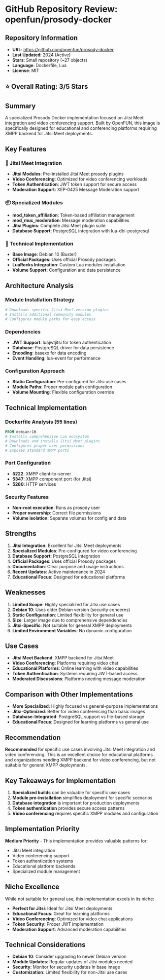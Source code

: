 # GitHub Repository Review: openfun/prosody-docker

## Repository Information
- **URL**: https://github.com/openfun/prosody-docker
- **Last Updated**: 2024 (Active)
- **Stars**: Small repository (~27 objects)
- **Language**: Dockerfile, Lua
- **License**: MIT

## ⭐ Overall Rating: 3/5 Stars

## Summary
A specialized Prosody Docker implementation focused on Jitsi Meet integration and video conferencing support. Built by OpenFUN, this image is specifically designed for educational and conferencing platforms requiring XMPP backend for Jitsi Meet deployments.

## Key Features

### 🎥 Jitsi Meet Integration
- **Jitsi Modules**: Pre-installed Jitsi Meet prosody plugins
- **Video Conferencing**: Optimized for video conferencing workloads
- **Token Authentication**: JWT token support for secure access
- **Moderation Support**: XEP-0425 Message Moderation support

### 📦 Specialized Modules
- **mod_token_affiliation**: Token-based affiliation management
- **mod_muc_moderation**: Message moderation capabilities
- **Jitsi Plugins**: Complete Jitsi Meet plugin suite
- **Database Support**: PostgreSQL integration with lua-dbi-postgresql

### 🔧 Technical Implementation
- **Base Image**: Debian 10 (Buster)
- **Official Packages**: Uses official Prosody packages
- **LuaRocks Integration**: Custom Lua modules installation
- **Volume Support**: Configuration and data persistence

## Architecture Analysis

### Module Installation Strategy
```dockerfile
# Downloads specific Jitsi Meet version plugins
# Installs additional community modules
# Configures module paths for easy access
```

### Dependencies
- **JWT Support**: luajwtjitsi for token authentication
- **Database**: PostgreSQL driver for data persistence
- **Encoding**: basexx for data encoding
- **Event Handling**: lua-event for performance

### Configuration Approach
- **Static Configuration**: Pre-configured for Jitsi use cases
- **Module Paths**: Proper module path configuration
- **Volume Mounting**: Flexible configuration override

## Technical Implementation

### Dockerfile Analysis (55 lines)
```dockerfile
FROM debian:10
# Installs comprehensive Lua ecosystem
# Downloads and installs Jitsi Meet plugins
# Configures proper user permissions
# Exposes standard XMPP ports
```

### Port Configuration
- **5222**: XMPP client-to-server
- **5347**: XMPP component port (for Jitsi)
- **5280**: HTTP services

### Security Features
- **Non-root execution**: Runs as prosody user
- **Proper ownership**: Correct file permissions
- **Volume isolation**: Separate volumes for config and data

## Strengths
1. **Jitsi Integration**: Excellent for Jitsi Meet deployments
2. **Specialized Modules**: Pre-configured for video conferencing
3. **Database Support**: PostgreSQL integration
4. **Official Packages**: Uses official Prosody packages
5. **Documentation**: Clear purpose and usage instructions
6. **Recent Updates**: Active maintenance in 2024
7. **Educational Focus**: Designed for educational platforms

## Weaknesses
1. **Limited Scope**: Highly specialized for Jitsi use cases
2. **Debian 10**: Uses older Debian version (security concerns)
3. **Static Configuration**: Limited flexibility for general use
4. **Size**: Larger image due to comprehensive dependencies
5. **Jitsi-Specific**: Not suitable for general XMPP deployments
6. **Limited Environment Variables**: No dynamic configuration

## Use Cases
- **Jitsi Meet Backend**: XMPP backend for Jitsi Meet
- **Video Conferencing**: Platforms requiring video chat
- **Educational Platforms**: Online learning with video capabilities
- **Token Authentication**: Systems requiring JWT-based access
- **Moderated Discussions**: Platforms needing message moderation

## Comparison with Other Implementations
- **More Specialized**: Highly focused vs general-purpose implementations
- **Jitsi-Optimized**: Better for video conferencing than basic images
- **Database-Integrated**: PostgreSQL support vs file-based storage
- **Educational Focus**: Designed for learning platforms vs general use

## Recommendation
**Recommended** for specific use cases involving Jitsi Meet integration and video conferencing. This is an excellent choice for educational platforms and organizations needing XMPP backend for video conferencing, but not suitable for general XMPP deployments.

## Key Takeaways for Implementation
1. **Specialized builds** can be valuable for specific use cases
2. **Module pre-installation** simplifies deployment for specific scenarios
3. **Database integration** is important for production deployments
4. **Token authentication** provides secure access patterns
5. **Video conferencing** requires specific XMPP modules and configuration

## Implementation Priority
**Medium Priority** - This implementation provides valuable patterns for:
- Jitsi Meet integration
- Video conferencing support
- Token authentication systems
- Educational platform backends
- Specialized module management

## Niche Excellence
While not suitable for general use, this implementation excels in its niche:
- **Perfect for Jitsi**: Ideal for Jitsi Meet deployments
- **Educational Focus**: Great for learning platforms
- **Video Conferencing**: Optimized for video chat applications
- **Token Security**: Proper JWT implementation
- **Moderation Support**: Advanced moderation capabilities

## Technical Considerations
- **Debian 10**: Consider upgrading to newer Debian version
- **Module Updates**: Regular updates of Jitsi modules needed
- **Security**: Monitor for security updates in base image
- **Customization**: Limited flexibility for non-Jitsi use cases 